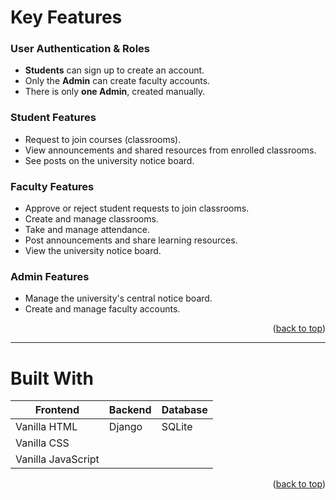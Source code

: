 
<a id="readme-top"></a>

# Key Features

###  User Authentication & Roles
- **Students** can sign up to create an account.
- Only the **Admin** can create faculty accounts.
- There is only **one Admin**, created manually.

###  Student Features
- Request to join courses (classrooms).
- View announcements and shared resources from enrolled classrooms.
- See posts on the university notice board.

###  Faculty Features
- Approve or reject student requests to join classrooms.
- Create and manage classrooms.
- Take and manage attendance.
- Post announcements and share learning resources.
- View the university notice board.

###  Admin Features
- Manage the university's central notice board.
- Create and manage faculty accounts.

<p align="right">(<a href="#readme-top">back to top</a>)</p>

---

# Built With

| Frontend            | Backend | Database |
|---------------------|---------|----------|
| Vanilla HTML        | Django  | SQLite   |
| Vanilla CSS         |         |          |
| Vanilla JavaScript  |         |          |

<p align="right">(<a href="#readme-top">back to top</a>)</p>
